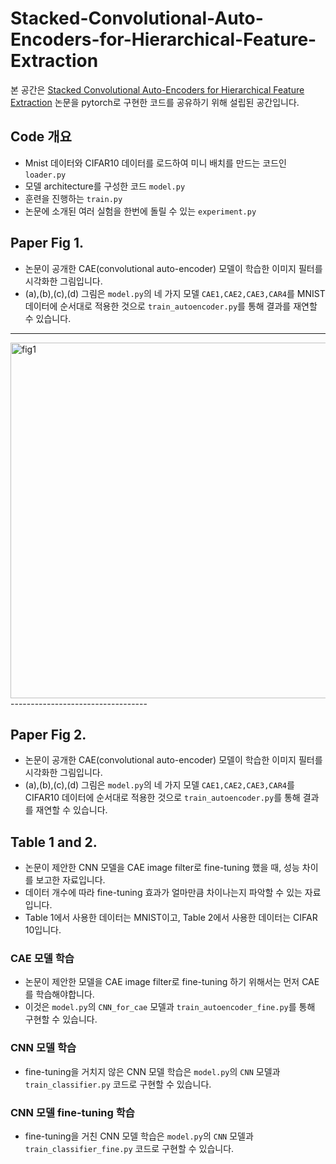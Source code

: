 # Stacked-Convolutional-Auto-Encoders-for-Hierarchical-Feature-Extraction
본 공간은 [Stacked Convolutional Auto-Encoders for Hierarchical Feature Extraction](http://people.idsia.ch/~ciresan/data/icann2011.pdf) 논문을 pytorch로 구현한 코드를 공유하기 위해 설립된 공간입니다.

## Code 개요
- Mnist 데이터와 CIFAR10 데이터를 로드하여 미니 배치를 만드는 코드인 `loader.py`
- 모델 architecture를 구성한 코드 `model.py`
- 훈련을 진행하는 `train.py`
- 논문에 소개된 여러 실험을 한번에 돌릴 수 있는 `experiment.py`

## Paper Fig 1.
- 논문이 공개한 CAE(convolutional auto-encoder) 모델이 학습한 이미지 필터를 시각화한 그림입니다.  
- (a),(b),(c),(d) 그림은 `model.py`의 네 가지 모델 `CAE1,CAE2,CAE3,CAR4`를 MNIST 데이터에 순서대로 적용한 것으로 `train_autoencoder.py`를 통해 결과를 재연할 수 있습니다. 
----------------------------------
<div>
  <img width="569" alt="fig1" src="https://user-images.githubusercontent.com/53327766/95677312-9d62dc80-0bff-11eb-943e-71ee8d30fa9d.PNG">
 </div>
----------------------------------
    
## Paper Fig 2.
- 논문이 공개한 CAE(convolutional auto-encoder) 모델이 학습한 이미지 필터를 시각화한 그림입니다. 
- (a),(b),(c),(d) 그림은 `model.py`의 네 가지 모델 `CAE1,CAE2,CAE3,CAR4`를 CIFAR10 데이터에 순서대로 적용한 것으로 `train_autoencoder.py`를 통해 결과를 재연할 수 있습니다.

## Table 1 and 2.
- 논문이 제안한 CNN 모델을 CAE image filter로 fine-tuning 했을 때, 성능 차이를 보고한 자료입니다.
- 데이터 개수에 따라 fine-tuning 효과가 얼마만큼 차이나는지 파악할 수 있는 자료입니다.
- Table 1에서 사용한 데이터는 MNIST이고, Table 2에서 사용한 데이터는 CIFAR 10입니다.

### CAE 모델 학습
- 논문이 제안한 모델을 CAE image filter로 fine-tuning 하기 위해서는 먼저 CAE를 학습해야합니다.
- 이것은 `model.py`의 `CNN_for_cae` 모델과 `train_autoencoder_fine.py`를 통해 구현할 수 있습니다.

### CNN 모델 학습
- fine-tuning을 거치지 않은 CNN 모델 학습은 `model.py`의 `CNN` 모델과 `train_classifier.py` 코드로 구현할 수 있습니다.

### CNN 모델 fine-tuning 학습
- fine-tuning을 거친 CNN 모델 학습은 `model.py`의 `CNN` 모델과 `train_classifier_fine.py` 코드로 구현할 수 있습니다.

